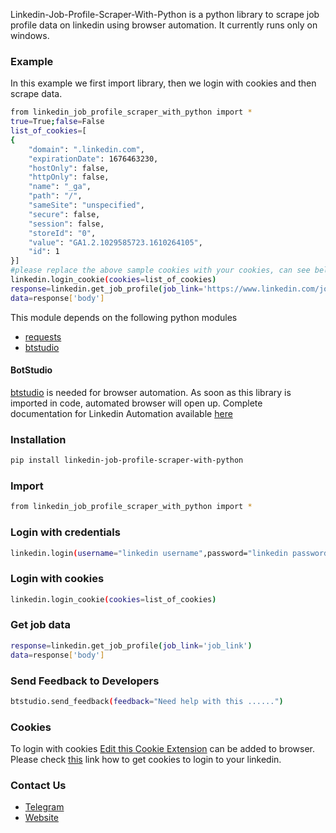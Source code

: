 Linkedin-Job-Profile-Scraper-With-Python is a python library to scrape job profile data on linkedin using browser automation. 
It currently runs only on windows.

### Example
In this example we first import library, then we login with cookies and then scrape data.
```sh
from linkedin_job_profile_scraper_with_python import *
true=True;false=False
list_of_cookies=[
{
    "domain": ".linkedin.com",
    "expirationDate": 1676463230,
    "hostOnly": false,
    "httpOnly": false,
    "name": "_ga",
    "path": "/",
    "sameSite": "unspecified",
    "secure": false,
    "session": false,
    "storeId": "0",
    "value": "GA1.2.1029585723.1610264105",
    "id": 1
}]
#please replace the above sample cookies with your cookies, can see below link of how to fetch cookies
linkedin.login_cookie(cookies=list_of_cookies)
response=linkedin.get_job_profile(job_link='https://www.linkedin.com/jobs/view/2369119694/?refId=TtFWnJnfJ4Zg%2F7ciLoxuCA%3D%3D&trackingId=31e0gMvAc9LuFj7FH%2BPNgA%3D%3D&trk=flagship3_search_srp_jobs&lipi=urn%3Ali%3Apage%3Ad_flagship3_search_srp_jobs%3Bu6BQrVNCQYmzmhOzbcW9dg%3D%3D&lici=31e0gMvAc9LuFj7FH%2BPNgA%3D%3D')
data=response['body']
```

This module depends on the following python modules
* [requests](https://pypi.org/project/requests/)
* [btstudio](https://pypi.org/project/btstudio/)

#### BotStudio
[btstudio](https://pypi.org/project/btstudio/) is needed for browser automation. As soon as this library is imported in code, automated browser will open up. Complete documentation for Linkedin Automation available [here](https://linkedin-api.datakund.com/en/latest/)

### Installation

```sh
pip install linkedin-job-profile-scraper-with-python
```

### Import
```sh
from linkedin_job_profile_scraper_with_python import *
```

### Login with credentials
```sh
linkedin.login(username="linkedin username",password="linkedin password")
```

### Login with cookies
```sh
linkedin.login_cookie(cookies=list_of_cookies)
```

### Get job data
```sh
response=linkedin.get_job_profile(job_link='job_link')
data=response['body']
```

### Send Feedback to Developers
```sh
btstudio.send_feedback(feedback="Need help with this ......")
```

### Cookies
To login with cookies [Edit this Cookie Extension](https://chrome.google.com/webstore/detail/editthiscookie/fngmhnnpilhplaeedifhccceomclgfbg?hl=en) can be added to browser. Please check [this](https://abhishek-chaudhary.medium.com/how-to-get-cookies-of-any-website-from-browser-22b3d6348ed2) link how to get cookies to login to your linkedin.

### Contact Us
* [Telegram](https://t.me/datakund)
* [Website](https://datakund.com)

